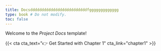 ```yaml
---
title: Docsdddddddddddddddddddddddddfggggggggggggg
type: book # Do not modify.
toc: false
---
```


Welcome to the _Project Docs_ template!

{{< cta cta_text="👉 Get Started with Chapter 1" cta_link="chapter1" >}}
